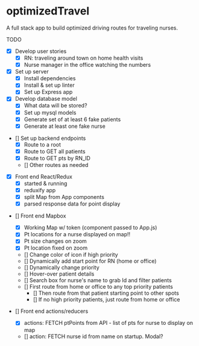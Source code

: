 # optimizedTravel
A full stack app to build optimized driving routes for traveling nurses.

TODO
* [x] Develop user stories
    * [x] RN: traveling around town on home health visits
    * [x] Nurse manager in the office watching the numbers

* [x] Set up server
    * [x] Install dependencies
    * [x] Install & set up linter
    * [x] Set up Express app

* [x] Develop database model
    * [x] What data will be stored?
    * [x] Set up mysql models
    * [x] Generate set of at least 6 fake patients
    * [x] Generate at least one fake nurse   

* [] Set up backend endpoints
    * [x] Route to a root
    * [X] Route to GET all patients
    * [x] Route to GET pts by RN_ID
    * [] Other routes as needed

* [x] Front end React/Redux
    * [x] started & running
    * [x] reduxify app
    * [x] split Map from App components
    * [x] parsed response data for point display

* [] Front end Mapbox
    * [x] Working Map w/ token (component passed to App.js)
    * [x] Pt locations for a nurse displayed on map!!
    * [x] Pt size changes on zoom
    * [x] Pt location fixed on zoom
    * [] Change color of icon if high priority
    * [] Dynamically add start point for RN (home or office)
    * [] Dynamically change priority
    * [] Hover-over patient details
    * [] Search box for nurse's name to grab Id and filter patients
    * [] First route from home or office to any top priority patients
        * [] Then route from that patient starting point to other spots
        * [] If no high priority patients, just route from home or office    

* [] Front end actions/reducers
    * [x] actions: FETCH ptPoints from API - list of pts for nurse to display on map
    * [] action: FETCH nurse id from name on startup. Modal?    